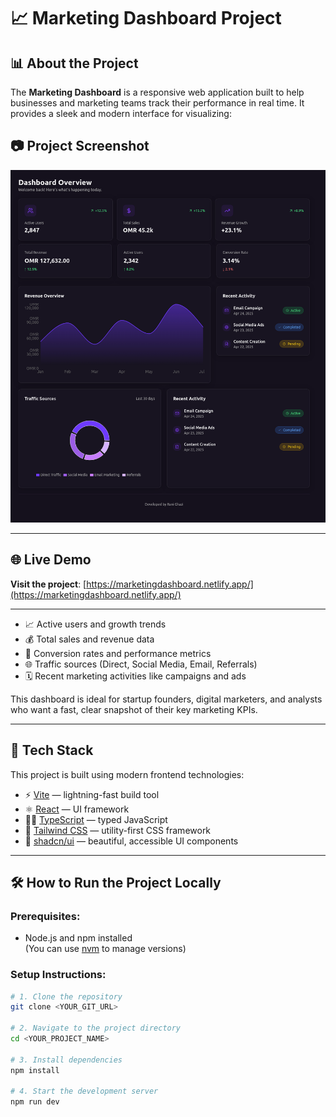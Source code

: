 # 📈 Marketing Dashboard Project

## 📊 About the Project

The **Marketing Dashboard** is a responsive web application built to help businesses and marketing teams track their performance in real time. It provides a sleek and modern interface for visualizing:

## 📷 Project Screenshot

![Marketing Dashboard Screenshot](screenshot.png)

---

## 🌐 Live Demo

**Visit the project**: [https://marketingdashboard.netlify.app/](https://marketingdashboard.netlify.app/)

---

- 📈 Active users and growth trends
- 💰 Total sales and revenue data
- 🧠 Conversion rates and performance metrics
- 🌐 Traffic sources (Direct, Social Media, Email, Referrals)
- 🗓️ Recent marketing activities like campaigns and ads

This dashboard is ideal for startup founders, digital marketers, and analysts who want a fast, clear snapshot of their key marketing KPIs.

---


## 🧰 Tech Stack

This project is built using modern frontend technologies:

- ⚡ [Vite](https://vitejs.dev/) — lightning-fast build tool
- ⚛️ [React](https://reactjs.org/) — UI framework
- 🧑‍💻 [TypeScript](https://www.typescriptlang.org/) — typed JavaScript
- 🎨 [Tailwind CSS](https://tailwindcss.com/) — utility-first CSS framework
- 🧩 [shadcn/ui](https://ui.shadcn.dev/) — beautiful, accessible UI components

---

## 🛠️ How to Run the Project Locally

### Prerequisites:
- Node.js and npm installed  
(You can use [nvm](https://github.com/nvm-sh/nvm#installing-and-updating) to manage versions)

### Setup Instructions:

```bash
# 1. Clone the repository
git clone <YOUR_GIT_URL>

# 2. Navigate to the project directory
cd <YOUR_PROJECT_NAME>

# 3. Install dependencies
npm install

# 4. Start the development server
npm run dev
